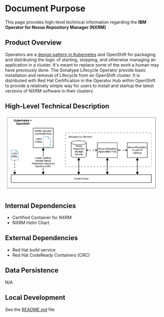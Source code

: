 # Document Purpose

This page provides high-level technical information regarding the **IBM Operator for Nexus Repository Manager (NXRM)**

## Product Overview

Operators are a [design pattern in Kubernetes](https://kubernetes.io/docs/concepts/extend-kubernetes/operator/) and OpenShift for packaging and distributing the logic of starting,  stopping, and otherwise managing an application in a cluster. It's meant to replace some of the work a human may have previously done. The Sonatype Lifecycle Operator provide basic installation and removal of Lifecycle from an OpenShift cluster. It is distributed with Red Hat Certification in the Operator Hub within OpenShift to provide a relatively simple way for users to install and startup the latest versions of NXRM software in their clusters.

## High-Level Technical Description

![img](./openshift-overview.png)

## Internal Dependencies

* Certified Container for NXRM
* NXRM Helm Chart

## External Dependencies

* Red Hat build service
* Red Hat CodeReady Containers (CRC)

## Data Persistence

N/A

## Local Development

See the [README.md](README.md) file

